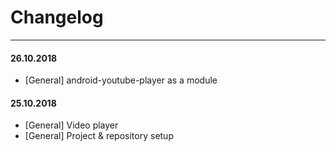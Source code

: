# Changelog

---

#### 26.10.2018

* [General] android-youtube-player as a module

#### 25.10.2018

* [General] Video player 
* [General] Project & repository setup

